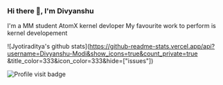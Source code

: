 ### Hi there 👋, I'm Divyanshu

I'm a MM student 
AtomX kernel devloper
My favourite work to perform is kernel developement

![Jyotiraditya's github stats](https://github-readme-stats.vercel.app/api?username=Divyanshu-Modi&show_icons=true&count_private=true &title_color=333&icon_color=333&hide=["issues"])

![Profile visit badge](https://komarev.com/ghpvc/?username=Divyanshu-Modi&style=flat-square)
